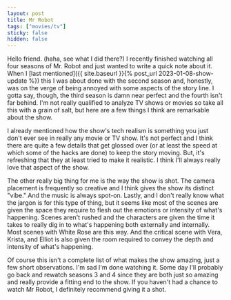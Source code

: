 ```yaml
---
layout: post
title: Mr Robot
tags: ["movies/tv"]
sticky: false
hidden: false
---
```


Hello friend.  (haha, see what I did there?)  I recently finished watching all four seasons of Mr. Robot and just wanted to write a quick note about it.  When I [last mentioned]({{ site.baseurl }}{% post_url 2023-01-08-show-update %}) this I was about done with the second season and, honestly, was on the verge of being annoyed with some aspects of the story line.  I gotta say, though, the third season is damn near perfect and the fourth isn't far behind.  I'm not really qualified to analyze TV shows or movies so take all this with a grain of salt, but here are a few things I think are remarkable about the show.

I already mentioned how the show's tech realism is something you just don't ever see in really any movie or TV show.  It's not perfect and I think there are quite a few details that get glossed over (or at least the speed at which some of the hacks are done) to keep the story moving.  But, it's refreshing that they at least tried to make it realistic.  I think I'll always really love that aspect of the show.

The other really big thing for me is the way the show is shot.  The camera placement is frequently so creative and I think gives the show its distinct "vibe."  And the music is always spot-on.  Lastly, and I don't really know what the jargon is for this type of thing, but it seems like most of the scenes are given the space they require to flesh out the emotions or intensity of what's happening.  Scenes aren't rushed and the characters are given the time it takes to really dig in to what's happening both externally and internally.  Most scenes with White Rose are this way.  And the critical scene with Vera, Krista, and Elliot is also given the room required to convey the depth and intensity of what's happening.

Of course this isn't a complete list of what makes the show amazing, just a few short observations.  I'm sad I'm done watching it.  Some day I'll probably go back and rewatch seasons 3 and 4 since they are both just so amazing and really provide a fitting end to the show.  If you haven't had a chance to watch Mr Robot, I definitely recommend giving it a shot.

